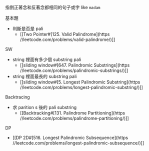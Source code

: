 
指倒正著念和反著念都相同的句子或字
like `madam`


基本題
- 判斷是否是 pali
	- [[Two Pointer#[125. Valid Palindrome](https //leetcode.com/problems/valid-palindrome/)]]

SW
- string 裡面有多少個 substring pali
	- [[sliding window#[647. Palindromic Substrings](https //leetcode.com/problems/palindromic-substrings/)]]
- string 裡面最長的 substring pali
	- [[sliding window#[5. Longest Palindromic Substring](https //leetcode.com/problems/longest-palindromic-substring/)]]


Backtracing
- 求 parition s 後的 pali substring
	- [[Backtracking#[131. Palindrome Partitioning](https //leetcode.com/problems/palindrome-partitioning/)]]

DP
- [[DP 2D#[516. Longest Palindromic Subsequence](https //leetcode.com/problems/longest-palindromic-subsequence/)]]